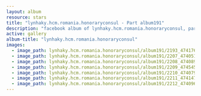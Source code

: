 ```yaml
---
layout: album
resource: stars
title: "lynhaky.hcm.romania.honoraryconsul - Part album191"
description: "facebook album of lynhaky.hcm.romania.honoraryconsul, part album191."
active: gallery
album-title: "lynhaky.hcm.romania.honoraryconsul"
images:
  - image_path: lynhaky.hcm.romania.honoraryconsul/album191/2193_474176485_1149526319864660_4640243817595779919_n.jpg
  - image_path: lynhaky.hcm.romania.honoraryconsul/album191/2207_474051267_1149512959865996_570926640843798229_n.jpg
  - image_path: lynhaky.hcm.romania.honoraryconsul/album191/2208_474089843_1149512966532662_7179888475309938376_n.jpg
  - image_path: lynhaky.hcm.romania.honoraryconsul/album191/2209_474545700_1149512956532663_9026070547450911984_n.jpg
  - image_path: lynhaky.hcm.romania.honoraryconsul/album191/2210_474079615_1149512986532660_3123732574072057674_n.jpg
  - image_path: lynhaky.hcm.romania.honoraryconsul/album191/2211_474147174_1149512979865994_7263748787193564265_n.jpg
  - image_path: lynhaky.hcm.romania.honoraryconsul/album191/2212_474096014_1149512969865995_5321639744179146726_n.jpg
---
```

